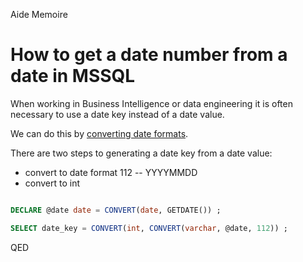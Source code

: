 Aide Memoire 

How to get a date number from a date in MSSQL 
============================================= 

When working in Business Intelligence or data engineering it is often necessary to use a date key instead of a date value. 

We can do this by [converting date formats](https://www.sqlshack.com/sql-convert-date-functions-and-formats/). 

There are two steps to generating a date key from a date value: 
- convert to date format 112 -- YYYYMMDD 
- convert to int 

```sql 

DECLARE @date date = CONVERT(date, GETDATE()) ; 

SELECT date_key = CONVERT(int, CONVERT(varchar, @date, 112)) ; 

``` 

QED 
